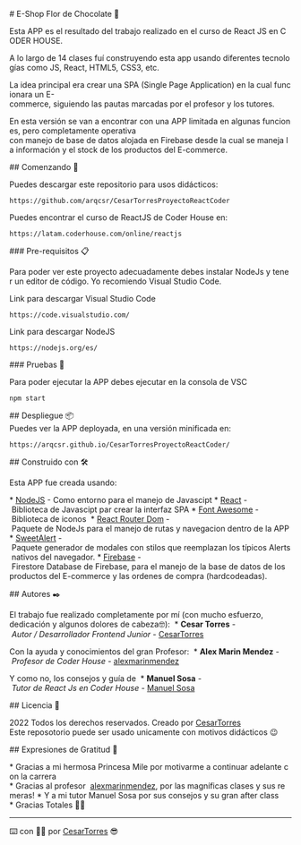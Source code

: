 # E-Shop Flor de Chocolate 🏬

Esta APP es el resultado del trabajo realizado en el curso de React JS en CODER HOUSE. 

A lo largo de 14 clases fuí construyendo esta app usando diferentes tecnologías como JS, React, HTML5, CSS3, etc.

La idea principal era crear una SPA (Single Page Application) en la cual funcionara un E-commerce, siguiendo las pautas marcadas por el profesor y los tutores.

En esta versión se van a encontrar con una APP limitada en algunas funciones, pero completamente operativa con manejo de base de datos alojada en Firebase desde la cual se maneja la información y el stock de los productos del E-commerce.


## Comenzando 🚀

Puedes descargar este repositorio para usos didácticos:

```
https://github.com/arqcsr/CesarTorresProyectoReactCoder
```

Puedes encontrar el curso de ReactJS de Coder House en:
```
https://latam.coderhouse.com/online/reactjs
```


### Pre-requisitos 📋

Para poder ver este proyecto adecuadamente debes instalar NodeJs y tener un editor de código.
Yo recomiendo Visual Studio Code.

Link para descargar Visual Studio Code
```
https://code.visualstudio.com/
```
Link para descargar NodeJS
```
https://nodejs.org/es/
```


### Pruebas 🔧

Para poder ejecutar la APP debes ejecutar en la consola de VSC

```
npm start
```


## Despliegue 📦
Puedes ver la APP deployada, en una versión minificada en:

```
https://arqcsr.github.io/CesarTorresProyectoReactCoder/
```


## Construido con 🛠️

Esta APP fue creada usando:

* [NodeJS](https://nodejs.org/es/) - Como entorno para el manejo de Javascipt
* [React](https://es.reactjs.org/) - Biblioteca de Javascipt par crear la interfaz SPA
* [Font Awesome](https://fontawesome.com/) - Biblioteca de iconos 
* [React Router Dom](https://www.npmjs.com/package/react-router-dom) - Paquete de NodeJs para el manejo de rutas y navegacion dentro de la APP 
* [SweetAlert](https://sweetalert.js.org/) - Paquete generador de modales con stilos que reemplazan los típicos Alerts nativos del navegador.
* [Firebase](https://firebase.google.com/?hl=es) - Firestore Database de Firebase, para el manejo de la base de datos de los productos del E-commerce y las ordenes de compra (hardcodeadas).


## Autores ✒️

El trabajo fue realizado completamente por mí (con mucho esfuerzo, dedicación y algunos dolores de cabeza🤓): 
* **Cesar Torres** - *Autor / Desarrollador Frontend Junior* - [CesarTorres](https://github.com/arqcsr)

Con la ayuda y conocimientos del gran Profesor: 
* **Alex Marin Mendez** - *Profesor de Coder House* - [alexmarinmendez](https://github.com/alexmarinmendez)

Y como no, los consejos y guía de 
* **Manuel Sosa** - *Tutor de React Js en Coder House* - [Manuel Sosa](Lo siento Manuel en este momento no encuentro tu perfil en Github 🙃)

## Licencia 📄

2022 Todos los derechos reservados. Creado por [CesarTorres](https://github.com/arqcsr)
Este reposotorio puede ser usado unicamente con motivos didácticos 😉


## Expresiones de Gratitud 🎁

* Gracias a mi hermosa Princesa Mile por motivarme a continuar adelante con la carrera
* Gracias al profesor  [alexmarinmendez](https://github.com/alexmarinmendez), por las magníficas clases y sus remeras!
* Y a mi tutor Manuel Sosa por sus consejos y su gran after class
* Gracias Totales 🙌🏼

---
⌨️ con 💪🏼 por [CesarTorres](https://github.com/arqcsr) 😎

